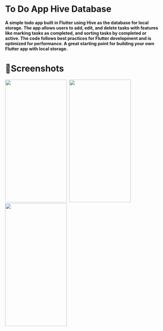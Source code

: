 # To Do App Hive Database

  **A simple todo app built in Flutter using Hive as the database for local storage. 
  The app allows users to add, edit, and delete tasks with features like marking tasks as completed, and sorting tasks by completed or active.
  The code follows best practices for Flutter development and is optimized for performance. 
  A great starting point for building your own Flutter app with local storage.**

# 📸Screenshots
<image src= "https://user-images.githubusercontent.com/87460435/200131377-3a840290-5e2d-4795-a81c-16000a5ffa6f.jpg" width="200" height="400">&nbsp;&nbsp;<image src= "https://user-images.githubusercontent.com/87460435/200131386-152c670c-95d7-4ece-9515-30c0a075f352.jpg" width="200" height="400">&nbsp;&nbsp;<image src= "https://user-images.githubusercontent.com/87460435/200131390-68b6739d-81ab-420c-b540-ce22913ff7ff.jpg" width="200" height="400">
